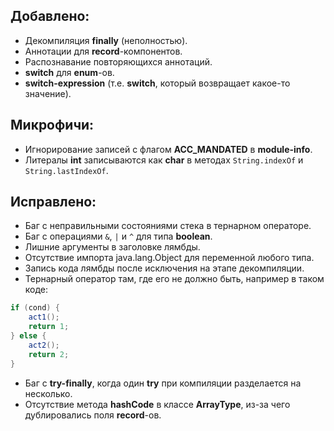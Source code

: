 ## Добавлено:
- Декомпиляция **finally** (неполностью).
- Аннотации для **record**-компонентов.
- Распознавание повторяющихся аннотаций.
- **switch** для **enum**-ов.
- **switch-expression** (т.е. **switch**, который возвращает какое-то значение).

## Микрофичи:
- Игнорирование записей с флагом **ACC_MANDATED** в **module-info**.
- Литералы **int** записываются как **char** в методах `String.indexOf` и `String.lastIndexOf`.

## Исправлено:
- Баг с неправильными состояниями стека в тернарном операторе.
- Баг с операциями `&`, `|` и `^` для типа **boolean**.
- Лишние аргументы в заголовке лямбды.
- Отсутствие импорта java.lang.Object для переменной любого типа.
- Запись кода лямбды после исключения на этапе декомпиляции.
- Тернарный оператор там, где его не должно быть, например в таком коде:
```java
if (cond) {
	act1();
	return 1;
} else {
	act2();
	return 2;
}
```

- Баг с **try-finally**, когда один **try** при компиляции разделается на несколько.
- Отсутствие метода **hashCode** в классе **ArrayType**, из-за чего дублировались поля **record**-ов.
